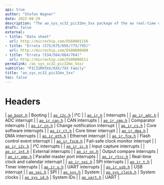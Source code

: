 ```yaml
---
api: true
author: "Stefan Wagner"
date: 2022-08-29
description: "The ao_sys_xc32_pic32mx_5xx package of the ao real-time operating system."
draft: false
external:
- title: "Data sheet"
  url: http://microchip.com/DS60001156
- title: "Errata (575/675/695/775/795)"
  url: http://microchip.com/DS80000480
- title: "Errata (534/564/664/764)"
  url: http://microchip.com/DS80000511
permalink: /ao_sys_xc32_pic32mx_5xx/ 
subtitle: "PIC32MX5XX/6XX/7XX Family"
title: "ao_sys_xc32_pic32mx_5xx"
toc: false
---
```


# Headers

| [`ao_boot.h`](ao_boot.h.md) | Booting |
| [`ao_i2c.h`](ao_i2c.h.md) | I²C |
| [`ao_ir.h`](ao_ir.h.md) | Interrupts |
| [`ao_ir_adc.h`](ao_ir_adc.h.md) | ADC interrupt |
| [`ao_ir_can.h`](ao_ir_can.h.md) | CAN interrupts |
| [`ao_ir_cmp.h`](ao_ir_cmp.h.md) | Comparator interrupts |
| [`ao_ir_cn.h`](ao_ir_cn.h.md) | Change notification interrupt |
| [`ao_ir_cs.h`](ao_ir_cs.h.md) | Core software interrupts |
| [`ao_ir_ct.h`](ao_ir_ct.h.md) | Core timer interrupt |
| [`ao_ir_dma.h`](ao_ir_dma.h.md) | DMA interrupts |
| [`ao_ir_eth.h`](ao_ir_eth.h.md) | Ethernet interrupt |
| [`ao_ir_fce.h`](ao_ir_fce.h.md) | Flash control event interrupt |
| [`ao_ir_fscm.h`](ao_ir_fscm.h.md) | Fail-safe clock monitor interrupt |
| [`ao_ir_i2c.h`](ao_ir_i2c.h.md) | I²C interrupts |
| [`ao_ir_ic.h`](ao_ir_ic.h.md) | Input capture interrupts |
| [`ao_ir_int.h`](ao_ir_int.h.md) | External interrupts |
| [`ao_ir_oc.h`](ao_ir_oc.h.md) | Output compare interrupts |
| [`ao_ir_pmp.h`](ao_ir_pmp.h.md) | Parallel master port interrupts |
| [`ao_ir_rtcc.h`](ao_ir_rtcc.h.md) | Real-time clock and calendar interrupt |
| [`ao_ir_spi.h`](ao_ir_spi.h.md) | SPI interrupts |
| [`ao_ir_t.h`](ao_ir_t.h.md) | Timer interrupts |
| [`ao_ir_u.h`](ao_ir_u.h.md) | UART interrupts |
| [`ao_ir_usb.h`](ao_ir_usb.h.md) | USB interrupt |
| [`ao_spi.h`](ao_spi.h.md) | SPI |
| [`ao_sys.h`](ao_sys.h.md) | System |
| [`ao_sys_clock.h`](ao_sys_clock.h.md) | System clocks |
| [`ao_sys_id.h`](ao_sys_id.h.md) | System IDs |
| [`ao_uart.h`](ao_uart.h.md) | UART |
